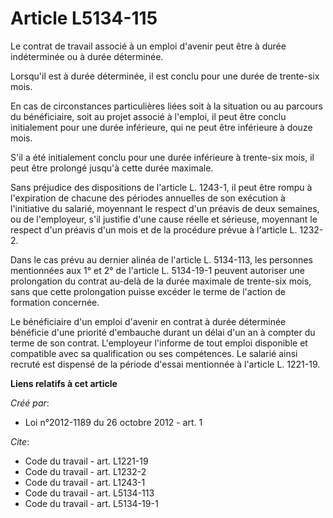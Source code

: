 # Article L5134-115

Le contrat de travail associé à un emploi d'avenir peut être à durée indéterminée ou à durée déterminée. 

Lorsqu'il est à durée déterminée, il est conclu pour une durée de trente-six mois. 

En cas de circonstances particulières liées soit à la situation ou au parcours du bénéficiaire, soit au projet associé à
l'emploi, il peut être conclu initialement pour une durée inférieure, qui ne peut être inférieure à douze mois. 

S'il a été initialement conclu pour une durée inférieure à trente-six mois, il peut être prolongé jusqu'à cette durée
maximale. 

Sans préjudice des dispositions de l'article L. 1243-1, il peut être rompu à l'expiration de chacune des périodes annuelles
de son exécution à l'initiative du salarié, moyennant le respect d'un préavis de deux semaines, ou de l'employeur, s'il
justifie d'une cause réelle et sérieuse, moyennant le respect d'un préavis d'un mois et de la procédure prévue à l'article L.
1232-2. 

Dans le cas prévu au dernier alinéa de l'article L. 5134-113, les personnes mentionnées aux 1° et 2° de l'article L.
5134-19-1 peuvent autoriser une prolongation du contrat au-delà de la durée maximale de trente-six mois, sans que cette
prolongation puisse excéder le terme de l'action de formation concernée. 

Le bénéficiaire d'un emploi d'avenir en contrat à durée déterminée bénéficie d'une priorité d'embauche durant un délai d'un
an à compter du terme de son contrat. L'employeur l'informe de tout emploi disponible et compatible avec sa qualification ou
ses compétences. Le salarié ainsi recruté est dispensé de la période d'essai mentionnée à l'article L. 1221-19.

**Liens relatifs à cet article**

_Créé par_:

  - Loi n°2012-1189 du 26 octobre 2012 - art. 1

_Cite_:

  - Code du travail - art. L1221-19
  - Code du travail - art. L1232-2
  - Code du travail - art. L1243-1
  - Code du travail - art. L5134-113
  - Code du travail - art. L5134-19-1
